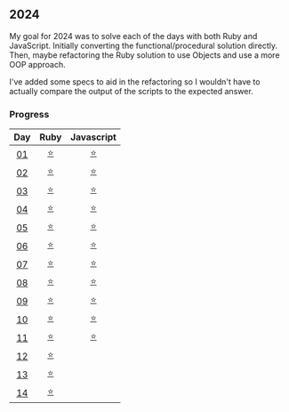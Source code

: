 ## 2024

My goal for 2024 was to solve each of the days with both Ruby and JavaScript. Initially converting the functional/procedural solution directly. Then, maybe refactoring the Ruby solution to use Objects and use a more OOP approach.

I've added some specs to aid in the refactoring so I wouldn't have to actually compare the output of the scripts to the expected answer.

### Progress

|                                  Day                                  |                                       Ruby                                       |                                    Javascript                                    |
| :-------------------------------------------------------------------: | :------------------------------------------------------------------------------: | :------------------------------------------------------------------------------: |
| [01](https://github.com/tannermares/advent-of-code/tree/main/2024/01) | [⭐️](https://github.com/tannermares/advent-of-code/tree/main/2024/01/answer.rb) | [⭐️](https://github.com/tannermares/advent-of-code/tree/main/2024/01/answer.js) |
| [02](https://github.com/tannermares/advent-of-code/tree/main/2024/02) | [⭐️](https://github.com/tannermares/advent-of-code/tree/main/2024/02/answer.rb) | [⭐️](https://github.com/tannermares/advent-of-code/tree/main/2024/02/answer.js) |
| [03](https://github.com/tannermares/advent-of-code/tree/main/2024/03) | [⭐️](https://github.com/tannermares/advent-of-code/tree/main/2024/03/answer.rb) | [⭐️](https://github.com/tannermares/advent-of-code/tree/main/2024/03/answer.js) |
| [04](https://github.com/tannermares/advent-of-code/tree/main/2024/04) | [⭐️](https://github.com/tannermares/advent-of-code/tree/main/2024/04/answer.rb) | [⭐️](https://github.com/tannermares/advent-of-code/tree/main/2024/04/answer.js) |
| [05](https://github.com/tannermares/advent-of-code/tree/main/2024/05) | [⭐️](https://github.com/tannermares/advent-of-code/tree/main/2024/05/answer.rb) | [⭐️](https://github.com/tannermares/advent-of-code/tree/main/2024/05/answer.js) |
| [06](https://github.com/tannermares/advent-of-code/tree/main/2024/06) | [⭐️](https://github.com/tannermares/advent-of-code/tree/main/2024/06/answer.rb) | [⭐️](https://github.com/tannermares/advent-of-code/tree/main/2024/06/answer.js) |
| [07](https://github.com/tannermares/advent-of-code/tree/main/2024/07) | [⭐️](https://github.com/tannermares/advent-of-code/tree/main/2024/07/answer.rb) | [⭐️](https://github.com/tannermares/advent-of-code/tree/main/2024/07/answer.js) |
| [08](https://github.com/tannermares/advent-of-code/tree/main/2024/08) | [⭐️](https://github.com/tannermares/advent-of-code/tree/main/2024/08/answer.rb) | [⭐️](https://github.com/tannermares/advent-of-code/tree/main/2024/08/answer.js) |
| [09](https://github.com/tannermares/advent-of-code/tree/main/2024/09) | [⭐️](https://github.com/tannermares/advent-of-code/tree/main/2024/09/answer.rb) | [⭐️](https://github.com/tannermares/advent-of-code/tree/main/2024/09/answer.js) |
| [10](https://github.com/tannermares/advent-of-code/tree/main/2024/10) | [⭐️](https://github.com/tannermares/advent-of-code/tree/main/2024/10/answer.rb) | [⭐️](https://github.com/tannermares/advent-of-code/tree/main/2024/10/answer.js) |
| [11](https://github.com/tannermares/advent-of-code/tree/main/2024/11) | [⭐️](https://github.com/tannermares/advent-of-code/tree/main/2024/11/answer.rb) | [⭐️](https://github.com/tannermares/advent-of-code/tree/main/2024/11/answer.js) |
| [12](https://github.com/tannermares/advent-of-code/tree/main/2024/12) | [⭐️](https://github.com/tannermares/advent-of-code/tree/main/2024/12/answer.rb) |  [](https://github.com/tannermares/advent-of-code/tree/main/2024/12/answer.js)   |
| [13](https://github.com/tannermares/advent-of-code/tree/main/2024/13) | [⭐️](https://github.com/tannermares/advent-of-code/tree/main/2024/13/answer.rb) |  [](https://github.com/tannermares/advent-of-code/tree/main/2024/13/answer.js)   |
| [14](https://github.com/tannermares/advent-of-code/tree/main/2024/14) | [⭐️](https://github.com/tannermares/advent-of-code/tree/main/2024/14/answer.rb) |  [](https://github.com/tannermares/advent-of-code/tree/main/2024/14/answer.js)   |
